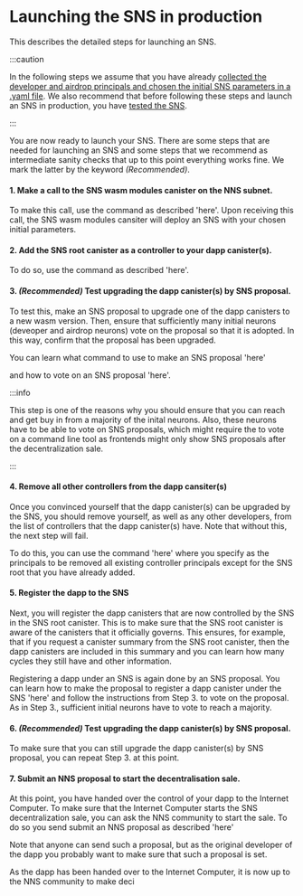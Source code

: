# Launching the SNS in production
This describes the detailed steps for launching an SNS.

:::caution

In the following steps we assume that you have already
[collected the developer and airdrop principals and chosen
the initial SNS parameters in a .yaml file](predeployment.md).
We also recommend that before following these steps and launch an
SNS in production, you have [tested the SNS](local-testing.md).

:::

You are now ready to launch your SNS. There are some steps that are needed
for launching an SNS and some steps that we recommend as intermediate
sanity checks that up to this point everything works fine.
We mark the latter by the keyword _(Recommended)_.

#### 1. Make a call to the SNS wasm modules canister on the NNS subnet.
To make this call, use the command as described 'here'. <!-- TODO: add link -->
Upon receiving this call, the SNS wasm modules cansiter will deploy
an SNS with your chosen initial parameters.


#### 2. Add the SNS root canister as a controller to your dapp canister(s).
To do so, use the command as described 'here'.
<!-- TODO: add this to CLI/dfx tool as need to learn SNS canisters -->


#### 3. _(Recommended)_ Test upgrading the dapp canister(s) by SNS proposal.
To test this, make an SNS proposal to upgrade one of the dapp canisters to
a new wasm version.
Then, ensure that sufficiently many initial neurons (deveoper and airdrop
neurons) vote on the proposal so that it is adopted.
In this way, confirm that the proposal has been upgraded. 

You can learn what command to use to make an SNS proposal 'here' 
<!-- TODO: SNS quill documentation to make proposal and link to it-->
and how to vote on an SNS proposal 'here'. 
<!-- TODO: SNS quill - link to a page & paragraph that explains how to vote on SNS proposal.)-->

:::info

This step is one of the reasons why you should ensure that you can
reach and get buy in from a majority of the inital neurons. Also, these
neurons have to be able to vote on SNS proposals, which might require
the to vote on a command line tool as frontends might only show SNS
proposals after the decentralization sale.
<!-- TODO: make more precise the warning in the launch / choosing parameters part; to also specify that the initial neurons might need to vote on a CLI)-->

:::

#### 4. Remove all other controllers from the dapp cansiter(s)
Once you convinced yourself that the dapp canister(s) can be upgraded by
the SNS, you should remove yourself, as well as any other developers,
from the list of controllers that the dapp canister(s) have.
Note that without this, the next step will fail.

To do this, you can use the command 'here' where you specify as the principals
to be removed all existing controller principals except for the SNS root
that you have already added.
<!-- TODO:add link, should already exist in DFX-->

#### 5. Register the dapp to the SNS
Next, you will register the dapp canisters that are now controlled by the SNS
in the SNS root canister. This is to make sure that the SNS root canister
is aware of the canisters that it officially governs. 
This ensures, for example, that if you request a canister summary from the
SNS root canister, then the dapp canisters are included in this summary and 
you can learn how many cycles they still have and other information.

Registering a dapp under an SNS is again done by an SNS proposal.
You can learn how to make the proposal to register a dapp canister under 
the SNS 'here' and follow the instructions from Step 3. to vote on the proposal.
As in Step 3., sufficient initial neurons have to vote to reach a majority.

<!-- TODO:IN CASE THIS IS NEEDED: Repeat these steps for all cansiters that you would like to register.-->

#### 6. _(Recommended)_ Test upgrading the dapp canister(s) by SNS proposal.
To make sure that you can still upgrade the dapp canister(s) by SNS proposal,
you can repeat Step 3. at this point.

#### 7. Submit an NNS proposal to start the decentralisation sale.
At this point, you have handed over the control of your dapp to the Internet
Computer. 
To make sure that the Internet Computer starts the SNS decentralization sale,
you can ask the NNS community to start the sale.
To do so you send submit an NNS proposal as described 'here' <!-- TODO: add link -->

Note that anyone can send such a proposal, but as the original developer
of the dapp you probably want to make sure that such a proposal is set.

As the dapp has been handed over to the Internet Computer, it is now up to
the NNS community to make deci









